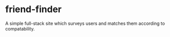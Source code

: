 # friend-finder

A simple full-stack site which surveys users and matches them according to compatability.
